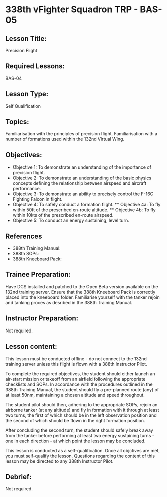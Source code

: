 # 338th vFighter Squadron TRP - BAS-05

## Lesson Title:
Precision Flight

## Required Lessons:
BAS-04

## Lesson Type:
Self Qualification

## Topics:
Familiarisation with the principles of precision flight.
Familiarisation with a number of formations used within the 132nd Virtual Wing.

## Objectives:
* Objective 1: To demonstrate an understanding of the importance of precision flight.
* Objective 2: To demonstrate an understanding of the basic physics concepts defining the relationship between airspeed and aircraft performance.
* Objective 3: To demonstrate an ability to precisely control the F-16C Fighting Falcon in flight.
* Objective 4: To safely conduct a formation flight.
** Objective 4a: To fly within 50ft of the prescribed en-route altitude.
** Objective 4b: To fly within 10kts of the prescribed en-route airspeed.
* Objective 5: To conduct an energy sustaining, level turn.

## References
* 388th Training Manual:
* 388th SOPs:
* 388th Kneeboard Pack:

## Trainee Preparation:
Have DCS installed and patched to the Open Beta version available on the 132nd training server.
Ensure that the 388th Kneeboard Pack is correctly placed into the kneeboard folder.
Familiarise yourself with the tanker rejoin and tanking proces as desribed in the 388th Training Manual.

## Instructor Preparation:
Not required.

## Lesson content:
This lesson must be conducted offline - do not connect to the 132nd training server unless this flight is flown with a 388th Instructor Pilot.

To complete the required objectives, the student should either launch an air-start mission or takeoff from an airfield following the appropriate checklists and SOPs. In accordance with the procedures outlined in the 388th Training Manual, the student should fly a pre-planned route (any) of at least 50nm, maintaining a chosen altitude and speed throughout.

The student pilot should then, adhering to the appropriate SOPs, rejoin an airborne tanker (at any altitude) and fly in formation with it through at least two turns, the first of which should be in the left observation position and the second of which should be flown in the right formation position.

After concluding the second turn, the student should safely break away from the tanker before performing at least two energy sustaining turns - one in each direction - at which point the lesson may be concluded. 

This lesson is conducted as a self-qualification. Once all objctives are met, you must self-qualify the lesson.
Questions regarding the content of this lesson may be directed to any 388th Instructor Pilot.

## Debrief:
Not required.